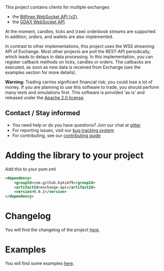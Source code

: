 This project contains clients for multiple exchanges 
* the [Bitfinex WebSocket API (v2)](https://docs.bitfinex.com/v2/reference). 
* the [GDAX WebSocket API](https://docs.gdax.com/#websocket-feed).

At the moment, candles, ticks and (raw) orderbook streams are supported. In addition, orders, and wallets are also implemented.

In contrast to other implementations, this project uses the WSS streaming API of Exchange. Most other projects are poll the REST-API periodically, which leads to delays in data processing. 
In this implementation, you can register callback methods on ticks, candles or orders. The callbacks are executed, as soon as new data is received from Exchange (see the examples section for more details).

**Warning:** Trading carries significant financial risk; you could lose a lot of money. If you are planning to use this software to trade, you should perform many tests and simulations first. 
This software is provided 'as is' and released under the [Apache 2.0 license](https://www.apache.org/licenses/LICENSE-2.0). 


## Contact / Stay informed
* You need help or do you have questions? Join our chat at [gitter](https://gitter.im/exchange-api/Lobby)
* For reporting issues, visit our [bug tracking system](https://github.com/kykim79/exchange-api/issues)
* For contributing, see our [contributing guide](https://github.com/kykim79/excahnge-api/blob/master/CONTRIBUTING.md)

# Adding the library to your project
Add this to your pom.xml 

```xml
<dependency>
	<groupId>com.github.kykim79</groupId>
	<artifactId>exchange-api</artifactId>
	<version>0.0.1</version>
</dependency>
```

# Changelog
You will find the changelog of the project [here](https://github.com/kykim79/exchange-api/blob/master/CHANGELOG.md).

# Examples
You will find some examples [here](https://github.com/kykim79/exchange-api/blob/master/EXAMPLES.md).

